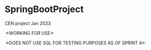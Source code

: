 # SpringBootProject
CEN project Jan 2023 

->WORKING FOR USE<-

->DOES NOT USE SQL FOR TESTING PURPOSES AS OF SPRINT 4<-
